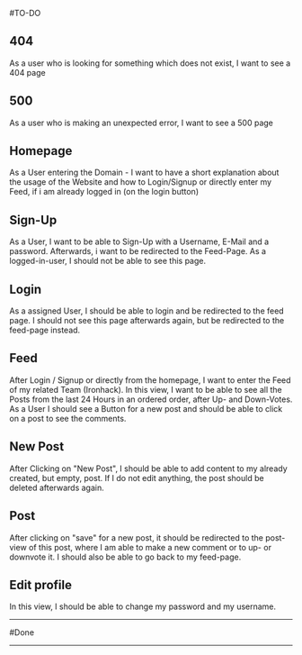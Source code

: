 #TO-DO

## 404
As a user who is looking for something which does not exist, I want to see a 404 page

## 500
As a user who is making an unexpected error, I want to see a 500 page 

## Homepage
As a User entering the Domain - I want to have a short explanation about the usage of the Website and how to Login/Signup or directly enter my Feed, if i am already logged in (on the login button)

## Sign-Up
As a User, I want to be able to Sign-Up with a Username, E-Mail and a password. Afterwards, i want to be redirected to the Feed-Page. As a logged-in-user, I should not be able to see this page.

## Login
As a assigned User, I should be able to login and be redirected to the feed page. I should not see this page afterwards again, but be redirected to the feed-page instead.

## Feed
After Login / Signup or directly from the homepage, I want to enter the Feed of my related Team (Ironhack). In this view, I want to be able to see all the Posts from the last 24 Hours in an ordered order, after Up- and Down-Votes. As a User I should see a Button for a new post and should be able to click on a post to see the comments. 

## New Post
After Clicking on "New Post", I should be able to add content to my already created, but empty, post. If I do not edit anything, the post should be deleted afterwards again.

## Post
After clicking on "save" for a new post, it should be redirected to the post-view of this post, where I am able to make a new comment or to up- or downvote it. I should also be able to go back to my feed-page.

## Edit profile
In this view, I should be able to change my password and my username.


---

#Done

---



